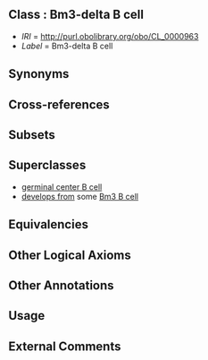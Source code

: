 
## Class : Bm3-delta B cell

 * *IRI* = http://purl.obolibrary.org/obo/CL_0000963
 * *Label* = Bm3-delta B cell

## Synonyms


## Cross-references


## Subsets


## Superclasses

 * [germinal center B cell](../../CL/44/CL_0000844.md)
 * [develops from](../../RO/02/RO_0002202.md) some [Bm3 B cell](../../CL/65/CL_0000965.md)

## Equivalencies


## Other Logical Axioms


## Other Annotations


## Usage


## External Comments


